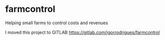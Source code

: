 # farmcontrol
Helping small farms to control costs and revenues

I moved this project to GITLAB https://gitlab.com/igorrodrigues/farmcontrol
